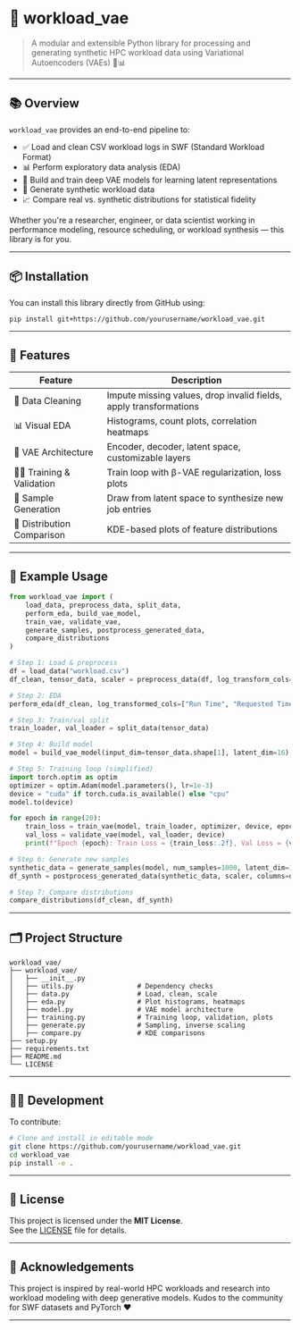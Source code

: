 # 🚀 workload_vae

> A modular and extensible Python library for processing and generating synthetic HPC workload data using Variational Autoencoders (VAEs) 🔬📊

---

## 📚 Overview

`workload_vae` provides an end-to-end pipeline to:

- ✅ Load and clean CSV workload logs in SWF (Standard Workload Format)
- 📊 Perform exploratory data analysis (EDA)
- 🧠 Build and train deep VAE models for learning latent representations
- 🧪 Generate synthetic workload data
- 📈 Compare real vs. synthetic distributions for statistical fidelity

Whether you're a researcher, engineer, or data scientist working in performance modeling, resource scheduling, or workload synthesis — this library is for you.

---

## 📦 Installation

You can install this library directly from GitHub using:

```bash
pip install git+https://github.com/yourusername/workload_vae.git
```

---

## 🧰 Features

| Feature                       | Description |
|------------------------------|-------------|
| 🧹 Data Cleaning              | Impute missing values, drop invalid fields, apply transformations |
| 📊 Visual EDA                | Histograms, count plots, correlation heatmaps |
| 🧠 VAE Architecture           | Encoder, decoder, latent space, customizable layers |
| 🏋️‍♀️ Training & Validation   | Train loop with β-VAE regularization, loss plots |
| 🧬 Sample Generation          | Draw from latent space to synthesize new job entries |
| 🧪 Distribution Comparison    | KDE-based plots of feature distributions |

---

## 🧪 Example Usage

```python
from workload_vae import (
    load_data, preprocess_data, split_data,
    perform_eda, build_vae_model,
    train_vae, validate_vae,
    generate_samples, postprocess_generated_data,
    compare_distributions
)

# Step 1: Load & preprocess
df = load_data("workload.csv")
df_clean, tensor_data, scaler = preprocess_data(df, log_transform_cols=["Run Time", "Requested Time"])

# Step 2: EDA
perform_eda(df_clean, log_transformed_cols=["Run Time", "Requested Time"])

# Step 3: Train/val split
train_loader, val_loader = split_data(tensor_data)

# Step 4: Build model
model = build_vae_model(input_dim=tensor_data.shape[1], latent_dim=16)

# Step 5: Training loop (simplified)
import torch.optim as optim
optimizer = optim.Adam(model.parameters(), lr=1e-3)
device = "cuda" if torch.cuda.is_available() else "cpu"
model.to(device)

for epoch in range(20):
    train_loss = train_vae(model, train_loader, optimizer, device, epoch, beta=1.0)
    val_loss = validate_vae(model, val_loader, device)
    print(f"Epoch {epoch}: Train Loss = {train_loss:.2f}, Val Loss = {val_loss:.2f}")

# Step 6: Generate new samples
synthetic_data = generate_samples(model, num_samples=1000, latent_dim=16, device=device)
df_synth = postprocess_generated_data(synthetic_data, scaler, columns=df.columns)

# Step 7: Compare distributions
compare_distributions(df_clean, df_synth)
```

---

## 🗂 Project Structure

```
workload_vae/
├── workload_vae/
│   ├── __init__.py
│   ├── utils.py                # Dependency checks
│   ├── data.py                 # Load, clean, scale
│   ├── eda.py                  # Plot histograms, heatmaps
│   ├── model.py                # VAE model architecture
│   ├── training.py             # Training loop, validation, plots
│   ├── generate.py             # Sampling, inverse scaling
│   ├── compare.py              # KDE comparisons
├── setup.py
├── requirements.txt
├── README.md
└── LICENSE
```

---

## 🧑‍💻 Development

To contribute:

```bash
# Clone and install in editable mode
git clone https://github.com/yourusername/workload_vae.git
cd workload_vae
pip install -e .
```

---

## 📜 License

This project is licensed under the **MIT License**.  
See the [LICENSE](LICENSE) file for details.

---

## 🌟 Acknowledgements

This project is inspired by real-world HPC workloads and research into workload modeling with deep generative models. Kudos to the community for SWF datasets and PyTorch ❤️

---

